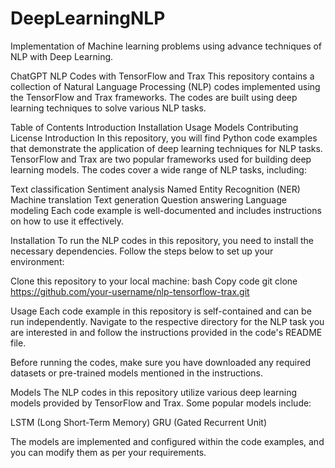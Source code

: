 # DeepLearningNLP
Implementation  of  Machine learning problems using advance techniques of NLP with Deep Learning.


ChatGPT
NLP Codes with TensorFlow and Trax
This repository contains a collection of Natural Language Processing (NLP) codes implemented using the TensorFlow and Trax frameworks. The codes are built using deep learning techniques to solve various NLP tasks.

Table of Contents
Introduction
Installation
Usage
Models
Contributing
License
Introduction
In this repository, you will find Python code examples that demonstrate the application of deep learning techniques for NLP tasks. TensorFlow and Trax are two popular frameworks used for building deep learning models. The codes cover a wide range of NLP tasks, including:

Text classification
Sentiment analysis
Named Entity Recognition (NER)
Machine translation
Text generation
Question answering
Language modeling
Each code example is well-documented and includes instructions on how to use it effectively.

Installation
To run the NLP codes in this repository, you need to install the necessary dependencies. Follow the steps below to set up your environment:

Clone this repository to your local machine:
bash
Copy code
git clone https://github.com/your-username/nlp-tensorflow-trax.git

Usage
Each code example in this repository is self-contained and can be run independently. Navigate to the respective directory for the NLP task you are interested in and follow the instructions provided in the code's README file.

Before running the codes, make sure you have downloaded any required datasets or pre-trained models mentioned in the instructions.

Models
The NLP codes in this repository utilize various deep learning models provided by TensorFlow and Trax. Some popular models include:

LSTM (Long Short-Term Memory)
GRU (Gated Recurrent Unit)

The models are implemented and configured within the code examples, and you can modify them as per your requirements.

